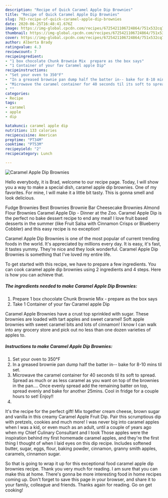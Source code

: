 ```yaml
---
description: "Recipe of Quick Caramel Apple Dip Brownies"
title: "Recipe of Quick Caramel Apple Dip Brownies"
slug: 703-recipe-of-quick-caramel-apple-dip-brownies
date: 2020-06-25T16:48:41.676Z
image: https://img-global.cpcdn.com/recipes/6725421106724864/751x532cq70/caramel-apple-dip-brownies-recipe-main-photo.jpg
thumbnail: https://img-global.cpcdn.com/recipes/6725421106724864/751x532cq70/caramel-apple-dip-brownies-recipe-main-photo.jpg
cover: https://img-global.cpcdn.com/recipes/6725421106724864/751x532cq70/caramel-apple-dip-brownies-recipe-main-photo.jpg
author: Alberta Brady
ratingvalue: 4.3
reviewcount: 7
recipeingredient:
- "1 box chocolate Chunk Brownie Mix  prepare as the box says"
- "1 Container of your fav Caramel apple Dip"
recipeinstructions:
- "Set your oven to 350°F"
- "In a greased brownie pan dump half the batter in-- bake for 8-10 mins til set."
- "Microwave the caramel container for 40 seconds til its soft to spread. Spread as much or as less caramel as you want on top of the brownies in the pan.... Once evenly spread add the remaining batter on top, spread evenly and bake for another 25mins. Cool in fridge for a couple hours to set! Enjoy!!"
- ""
categories:
- Recipe
tags:
- caramel
- apple
- dip

katakunci: caramel apple dip 
nutrition: 133 calories
recipecuisine: American
preptime: "PT34M"
cooktime: "PT53M"
recipeyield: "2"
recipecategory: Lunch

---
```



![Caramel Apple Dip Brownies](https://img-global.cpcdn.com/recipes/6725421106724864/751x532cq70/caramel-apple-dip-brownies-recipe-main-photo.jpg)

Hello everybody, it is Brad, welcome to our recipe page. Today, I will show you a way to make a special dish, caramel apple dip brownies. One of my favorites. For mine, I will make it a little bit tasty. This is gonna smell and look delicious.

Fudge Brownies Best Brownies Brownie Bar Cheesecake Brownies Almond Flour Brownies Caramel Apple Dip - Dinner at the Zoo. Caramel Apple Dip is the perfect no bake dessert recipe to end any meal! I love fruit based desserts in the summer (like Fruit Salsa with Cinnamon Crisps or Blueberry Cobbler) and this easy recipe is no exception!

Caramel Apple Dip Brownies is one of the most popular of current trending foods in the world. It's appreciated by millions every day. It is easy, it's fast, it tastes yummy. They're nice and they look wonderful. Caramel Apple Dip Brownies is something that I've loved my entire life.


To get started with this recipe, we have to prepare a few ingredients. You can cook caramel apple dip brownies using 2 ingredients and 4 steps. Here is how you can achieve that.

<!--inarticleads1-->

##### The ingredients needed to make Caramel Apple Dip Brownies:

1. Prepare 1 box chocolate Chunk Brownie Mix - prepare as the box says
1. Take 1 Container of your fav Caramel apple Dip


Caramel Apple Brownies have a crust top sprinkled with sugar. These brownies are loaded with tart apples and sweet caramel! Soft apple brownies with sweet caramel bits and lots of cinnamon! I know I can walk into any grocery store and pick out no less than one dozen varieties of apples to. 

<!--inarticleads2-->

##### Instructions to make Caramel Apple Dip Brownies:

1. Set your oven to 350°F
1. In a greased brownie pan dump half the batter in-- bake for 8-10 mins til set.
1. Microwave the caramel container for 40 seconds til its soft to spread. Spread as much or as less caramel as you want on top of the brownies in the pan.... Once evenly spread add the remaining batter on top, spread evenly and bake for another 25mins. Cool in fridge for a couple hours to set! Enjoy!!
1. 


It&#39;s the recipe for the perfect gift! Mix together cream cheese, brown sugar and vanilla in this creamy Caramel Apple Fruit Dip. Pair this scrumptious dip with pretzels, cookies and much more! I was never big into caramel apples when I was a kid, or even much as an adult, until a couple of years ago when my Chief Culinary Consultant and I took Those apples were the inspiration behind my first homemade caramel apples, and they&#39;re the first thing I thought of when I laid eyes on this dip recipe. Includes softened butter, sugar, eggs, flour, baking powder, cinnamon, granny smith apples, caramels, cinnamon sugar. 

So that is going to wrap it up for this exceptional food caramel apple dip brownies recipe. Thank you very much for reading. I am sure that you can make this at home. There's gonna be more interesting food in home recipes coming up. Don't forget to save this page in your browser, and share it to your family, colleague and friends. Thanks again for reading. Go on get cooking!
